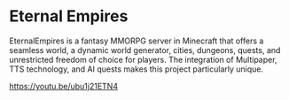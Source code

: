 # Eternal Empires

EternalEmpires is a fantasy MMORPG server in Minecraft that offers a seamless world, a dynamic world generator, cities, dungeons, quests, and unrestricted freedom of choice for players. The integration of Multipaper, TTS technology, and AI quests makes this project particularly unique.

https://youtu.be/ubu1j21ETN4
